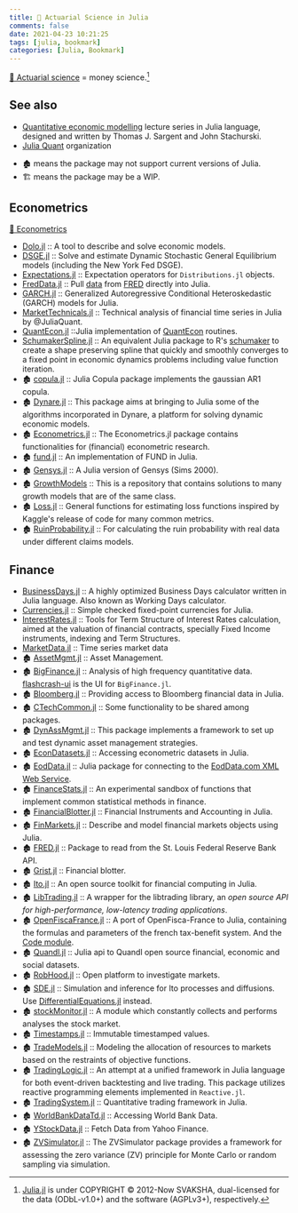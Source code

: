 ```yaml
---
title: 🔖 Actuarial Science in Julia
comments: false
date: 2021-04-23 10:21:25
tags: [julia, bookmark]
categories: [Julia, Bookmark]
---
```


[📖 Actuarial science](https://en.wikipedia.org/wiki/Actuarial_science) = money science.[^1]

## See also

+ [Quantitative economic modelling](https://quantecon.org) lecture series in Julia language, designed and written by Thomas J. Sargent and John Stachurski.
+ [Julia Quant](https://github.com/JuliaQuant) organization

<!-- more -->

- 🏚️ means the package may not support current versions of Julia.
- 🏗️ means the package may be a WIP.

## Econometrics

[📖 Econometrics](https://en.wikipedia.org/wiki/Econometrics)

+ [Dolo.jl](https://github.com/EconForge/Dolo.jl) :: A tool to describe and solve economic models.
+ [DSGE.jl](https://github.com/FRBNY-DSGE/DSGE.jl) :: Solve and estimate Dynamic Stochastic General Equilibrium models (including the New York Fed DSGE).
+ [Expectations.jl](https://github.com/QuantEcon/Expectations.jl) :: Expectation operators for `Distributions.jl` objects.
+ [FredData.jl](https://github.com/micahjsmith/FredData.jl) :: Pull [data](https://research.stlouisfed.org/fred2/) from [FRED](https://en.wikipedia.org/wiki/Federal_Reserve_Economic_Data) directly into Julia.
+ [GARCH.jl](https://github.com/AndreyKolev/GARCH.jl) :: Generalized Autoregressive Conditional Heteroskedastic (GARCH) models for Julia.
+ [MarketTechnicals.jl](https://github.com/JuliaQuant/MarketTechnicals.jl) :: Technical analysis of financial time series in Julia by @JuliaQuant.
+ [QuantEcon.jl](https://github.com/QuantEcon/QuantEcon.jl) ::Julia implementation of [QuantEcon](https://quantecon.org/quantecon-jl/) routines.
+ [SchumakerSpline.jl](https://github.com/s-baumann/SchumakerSpline.jl) :: An equivalent Julia package to R's [schumaker](https://cran.r-project.org/web/packages/schumaker/index.html) to create a shape preserving spline that quickly and smoothly converges to a fixed point in economic dynamics problems including value function iteration.
+ 🏚️ [copula.jl](https://github.com/floswald/copula.jl) :: Julia Copula package implements the gaussian AR1 copula.
+ 🏚️ [Dynare.jl](https://github.com/DynareTeam/Dynare.jl) :: This package aims at bringing to Julia some of the algorithms incorporated in Dynare, a platform for solving dynamic economic models.
+ 🏚️ [Econometrics.jl](https://github.com/JuliaFinMetriX/Econometrics.jl) :: The Econometrics.jl package contains functionalities for (financial) econometric research.
+ 🏚️ [fund.jl](https://github.com/davidanthoff/fund.jl) :: An implementation of FUND in Julia.
+ 🏚️ [Gensys.jl](https://github.com/QuantEcon/Gensys.jl) :: A Julia version of Gensys (Sims 2000).
+ 🏚️ [GrowthModels](https://github.com/NYUEcon/GrowthModels) :: This is a repository that contains solutions to many growth models that are of the same class.
+ 🏚️ [Loss.jl](https://github.com/johnmyleswhite/Loss.jl) :: General functions for estimating loss functions inspired by Kaggle's release of code for many common metrics.
+ 🏚️ [RuinProbability.jl](https://github.com/Hank-Qian/RuinProbability.jl) :: For calculating the ruin probability with real data under different claims models.

## Finance

+ [BusinessDays.jl](https://github.com/JuliaFinance/BusinessDays.jl) :: A highly optimized Business Days calculator written in Julia language. Also known as Working Days calculator.
+ [Currencies.jl](https://github.com/JuliaFinance/Currencies.jl) ::  Simple checked fixed-point currencies for Julia.
+ [InterestRates.jl](https://github.com/felipenoris/InterestRates.jl) :: Tools for Term Structure of Interest Rates calculation, aimed at the valuation of financial contracts, specially Fixed Income instruments, indexing and Term Structures.
+ [MarketData.jl](https://github.com/JuliaQuant/MarketData.jl) :: Time series market data
+ 🏚️ [AssetMgmt.jl](https://github.com/cgroll/AssetMgmt.jl) :: Asset Management.
+ 🏚️ [BigFinance.jl](https://github.com/jiahao/BigFinance.jl) :: Analysis of high frequency quantitative data. [flashcrash-ui](https://github.com/shashi/flashcrash-ui) is the UI for `BigFinance.jl`.
+ 🏚️ [Bloomberg.jl](https://github.com/milktrader/Bloomberg.jl) :: Providing access to Bloomberg financial data in Julia.
+ 🏚️ [CTechCommon.jl](https://github.com/tbreloff/CTechCommon.jl) :: Some functionality to be shared among packages.
+ 🏚️ [DynAssMgmt.jl](https://github.com/JuliaFinMetriX/DynAssMgmt.jl) :: This package implements a framework to set up and test dynamic asset management strategies.
+ 🏚️ [EconDatasets.jl](https://github.com/JuliaFinMetriX/EconDatasets.jl) :: Accessing econometric datasets in Julia.
+ 🏚️ [EodData.jl](https://github.com/adriantorrie/EodData.jl) :: Julia package for connecting to the [EodData.com XML Web Service](http://eoddata.com/products/webservice.aspx).
+ 🏚️ [FinanceStats.jl](https://github.com/JuliaQuant/FinanceStats.jl) :: An experimental sandbox of functions that implement common statistical methods in finance.
+ 🏚️ [FinancialBlotter.jl](https://github.com/JuliaQuant/FinancialBlotter.jl) :: Financial Instruments and Accounting in Julia.
+ 🏚️ [FinMarkets.jl](https://github.com/imanuelcostigan/FinMarkets.jl) :: Describe and model financial markets objects using Julia.
+ 🏚️ [FRED.jl](https://github.com/joidegn/FRED.jl) :: Package to read from the St. Louis Federal Reserve Bank API.
+ 🏚️ [Grist.jl](https://github.com/JuliaQuant/Grist.jl) :: Financial blotter.
+ 🏚️ [Ito.jl](https://github.com/aviks/Ito.jl) :: An open source toolkit for financial computing in Julia.
+ 🏚️ [LibTrading.jl](https://github.com/StefanKarpinski/LibTrading.jl) :: A wrapper for the libtrading library, an _open source API for high-performance, low-latency trading applications_.
+ 🏚️ [OpenFiscaFrance.jl](https://github.com/openfisca/OpenFiscaFrance.jl) :: A port of OpenFisca-France to Julia, containing the formulas and parameters of the french tax-benefit system. And the [Code module](https://github.com/openfisca/OpenFiscaCore.jl).
+ 🏚️ [Quandl.jl](https://github.com/milktrader/Quandl.jl) :: Julia api to Quandl open source financial, economic and social datasets.
+ 🏚️ [RobHood.jl](https://github.com/cndesantana/RobHood.jl) :: Open platform to investigate markets.
+ 🏚️ [SDE.jl](https://github.com/mschauer/SDE.jl) :: Simulation and inference for Ito processes and diffusions. Use [DifferentialEquations.jl](https://github.com/SciML/DifferentialEquations.jl) instead.
+ 🏚️ [stockMonitor.jl](https://github.com/krthkj/stockMonitor.jl) :: A module which constantly collects and performs analyses the stock market.
+ 🏚️ [Timestamps.jl](https://github.com/JuliaQuant/Timestamps.jl) :: Immutable timestamped values.
+ 🏚️ [TradeModels.jl](https://github.com/JuliaQuant/TradeModels.jl) :: Modeling the allocation of resources to markets based on the restraints of objective functions.
+ 🏚️ [TradingLogic.jl](https://github.com/JuliaQuant/TradingLogic.jl) :: An attempt at a unified framework in Julia language for both event-driven backtesting and live trading. This package utilizes reactive programming elements implemented in `Reactive.jl`.
+ 🏚️ [TradingSystem.jl](https://github.com/milktrader/TradingSystem.jl) :: Quantitative trading framework in Julia.
+ 🏚️ [WorldBankDataTd.jl](https://github.com/JuliaFinMetriX/WorldBankDataTd.jl) :: Accessing World Bank Data.
+ 🏚️ [YStockData.jl](https://github.com/Algocircle/YStockData.jl) :: Fetch Data from Yahoo Finance.
+ 🏚️ [ZVSimulator.jl](https://github.com/scidom/ZVSimulator.jl) :: The ZVSimulator package provides a framework for assessing the zero variance (ZV) principle for Monte Carlo or random sampling via simulation.

[^1]: [Julia.jl](https://github.com/svaksha/Julia.jl) is under COPYRIGHT © 2012-Now SVAKSHA, dual-licensed for the data (ODbL-v1.0+) and the software (AGPLv3+), respectively.

